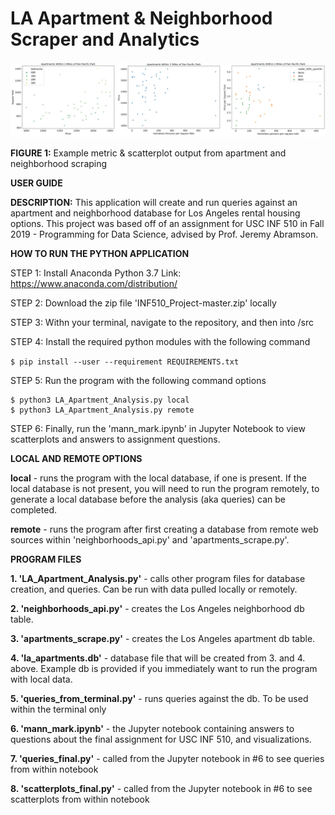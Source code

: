 # LA Apartment & Neighborhood Scraper and Analytics

![final_output](/images/scatterplots.jpg)

**FIGURE 1:** Example metric & scatterplot output from apartment and neighborhood scraping

**USER GUIDE**

**DESCRIPTION:** This application will create and run queries against an apartment and neighborhood database for Los Angeles rental housing options. This project was based off of an assignment for USC INF 510 in Fall 2019 - Programming for Data Science, advised by Prof. Jeremy Abramson. 

**HOW TO RUN THE PYTHON APPLICATION**

STEP 1: Install Anaconda Python 3.7
	Link: https://www.anaconda.com/distribution/

STEP 2: Download the zip file 'INF510_Project-master.zip' locally

STEP 3: Withn your terminal, navigate to the repository, and then into /src

STEP 4: Install the required python modules with the following command

```$ pip install --user --requirement REQUIREMENTS.txt```

STEP 5: Run the program with the following command options 
```
$ python3 LA_Apartment_Analysis.py local
$ python3 LA_Apartment_Analysis.py remote
```

STEP 6: Finally, run the 'mann_mark.ipynb' in Jupyter Notebook to view scatterplots and answers to assignment questions.  

**LOCAL AND REMOTE OPTIONS**

**local** - runs the program with the local database, if one is present. If the local database is not present, you will need to run the program remotely, to generate a local database before the analysis (aka queries) can be completed. 

**remote** - runs the program after first creating a database from remote web sources within 'neighborhoods_api.py' and 'apartments_scrape.py'.


**PROGRAM FILES**

**1. 'LA_Apartment_Analysis.py'** - calls other program files for database creation, and queries. Can be run with data pulled locally or remotely.

**2. 'neighborhoods_api.py'** - creates the Los Angeles neighborhood db table.

**3. 'apartments_scrape.py'** - creates the Los Angeles apartment db table.

**4. 'la_apartments.db'** - database file that will be created from 3. and 4. above. Example db is provided if you immediately want to run the program with local data. 

**5. 'queries_from_terminal.py'** - runs queries against the db. To be used within the terminal only

**6. 'mann_mark.ipynb'** - the Jupyter notebook containing answers to questions about the final assignment for USC INF 510, and visualizations. 

**7. 'queries_final.py'** - called from the Jupyter notebook in #6 to see queries from within notebook

**8. 'scatterplots_final.py'** - called from the Jupyter notebook in #6 to see scatterplots from within notebook 
